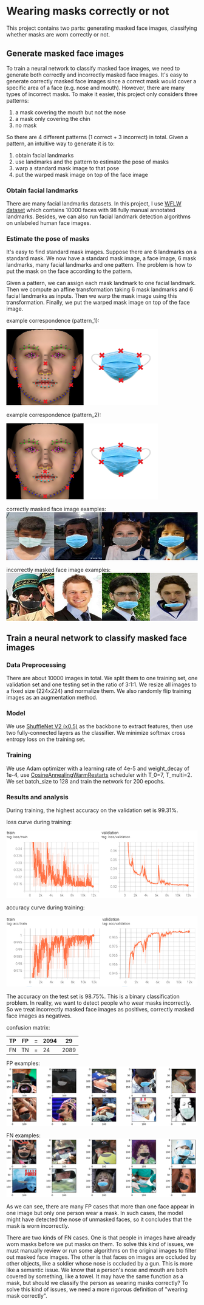 # Wearing masks correctly or not
This project contains two parts: generating masked face images, classifying whether masks are worn correctly or not.

## Generate masked face images
To train a neural network to classify masked face images, we need to generate both correctly and incorrectly masked face images. 
It's easy to generate correctly masked face images since a correct mask would cover a specific area of a face (e.g. nose and mouth).
However, there are many types of incorrect masks. 
To make it easier, this project only considers three patterns: 
1. a mask covering the mouth but not the nose
2. a mask only covering the chin
3. no mask

So there are 4 different patterns (1 correct + 3 incorrect) in total. 
Given a pattern, an intuitive way to generate it is to:
1. obtain facial landmarks
2. use landmarks and the pattern to estimate the pose of masks
3. warp a standard mask image to that pose
4. put the warped mask image on top of the face image

### Obtain facial landmarks
There are many facial landmarks datasets. 
In this project, I use [WFLW dataset](https://wywu.github.io/projects/LAB/WFLW.html) which contains 10000 faces with 98 fully manual annotated landmarks. 
Besides, we can also run facial landmark detection algorithms on unlabeled human face images.

### Estimate the pose of masks
It's easy to find standard mask images. 
Suppose there are 6 landmarks on a standard mask.
We now have a standard mask image, a face image, 6 mask landmarks, many facial landmarks and one pattern.
The problem is how to put the mask on the face according to the pattern.

Given a pattern, we can assign each mask landmark to one facial landmark.
Then we compute an affine transformation taking 6 mask landmarks and 6 facial landmarks as inputs.
Then we warp the mask image using this transformation. 
Finally, we put the warped mask image on top of the face image.

example correspondence (pattern_1):

<img src="images/right.png" width="400" height="200" />

example correspondence (pattern_2):

<img src="images/wrong.png" width="400" height="200" />

correctly masked face image examples:
![](images/right_examples.jpg)

incorrectly masked face image examples:
![](images/wrong_examples.jpg)


## Train a neural network to classify masked face images
### Data Preprocessing
There are about 10000 images in total. 
We split them to one training set, one validation set and one testing set in the ratio of 3:1:1.
We resize all images to a fixed size (224x224) and normalize them. 
We also randomly flip training images as an augmentation method.
### Model
We use [ShuffleNet V2 (x0.5)](https://arxiv.org/pdf/1807.11164.pdf) as the backbone to extract features, then use two fully-connected layers as the classifier. 
We minimize softmax cross entropy loss on the training set.
### Training
We use Adam optimizer with a learning rate of 4e-5 and weight_decay of 1e-4, use [CosineAnnealingWarmRestarts](https://arxiv.org/pdf/1608.03983.pdf) scheduler with T_0=7, T_multi=2.
We set batch_size to 128 and train the network for 200 epochs. 
### Results and analysis
During training, the highest accuracy on the validation set is 99.31%.

loss curve during training:

<img src="images/loss_curve.PNG" width="600"/>

accuracy curve during training:

<img src="images/accuracy_curve.PNG" width="600"/>

The accuracy on the test set is 98.75%.
This is a binary classification problem. 
In reality, we want to detect people who wear masks incorrectly.
So we treat incorrectly masked face images as positives, correctly masked face images as negatives.

confusion matrix:

| TP | FP | = | 2094 | 29   |
|----|----|---|------|------|
| FN | TN | = | 24   | 2089 |

FP examples:
![](images/FP.PNG)

FN examples:
![](images/FN.PNG)

As we can see, there are many FP cases that more than one face appear in one image but only one person wear a mask.
In such cases, the model might have detected the nose of unmasked faces, so it concludes that the mask is worn incorrectly.

There are two kinds of FN cases. One is that people in images have already worn masks before we put masks on them. 
To solve this kind of issues, we must manually review or run some algorithms on the original images to filter out masked face images.
The other is that faces on images are occluded by other objects, like a soldier whose nose is occluded by a gun.
This is more like a semantic issue. We know that a person's nose and mouth are both covered by something, like a 
towel. It may have the same function as a mask, but should we classify the person as wearing masks correctly? 
To solve this kind of issues, we need a more rigorous definition of "wearing mask correctly".


